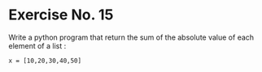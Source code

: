 # Exercise No. 15


Write a python program that return the sum of the absolute value of each element of a list :

`x = [10,20,30,40,50]`
